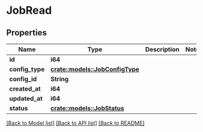 # JobRead

## Properties

Name | Type | Description | Notes
------------ | ------------- | ------------- | -------------
**id** | **i64** |  | 
**config_type** | [**crate::models::JobConfigType**](JobConfigType.md) |  | 
**config_id** | **String** |  | 
**created_at** | **i64** |  | 
**updated_at** | **i64** |  | 
**status** | [**crate::models::JobStatus**](JobStatus.md) |  | 

[[Back to Model list]](../README.md#documentation-for-models) [[Back to API list]](../README.md#documentation-for-api-endpoints) [[Back to README]](../README.md)


